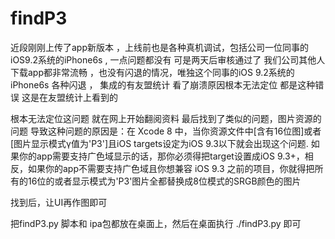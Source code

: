 # findP3

近段刚刚上传了app新版本 ，上线前也是各种真机调试，包括公司一位同事的iOS9.2系统的iPhone6s , 一点问题都没有 可是两天后审核通过了 我们公司其他人下载app都非常流畅 ，也没有闪退的情况，唯独这个同事的iOS 9.2系统的iPhone6s 各种闪退 ， 集成的有友盟统计 看了崩溃原因根本无法定位 都是这种错误 这是在友盟统计上看到的

根本无法定位这问题
就在网上开始翻阅资料 最后找到了类似的问题，图片资源的问题
导致这种问题的原因是：在 Xcode 8 中，当你资源文件中[含有16位图]或者[图片显示模式γ值为'P3']且iOS targets设定为iOS 9.3以下就会出现这个问题. 如果你的app需要支持广色域显示的话，那你必须得把target设置成iOS 9.3+，相反，如果你的app不需要支持广色域且你想兼容 iOS 9.3 之前的项目，你就得把所有的16位的或者显示模式为'P3'图片全都替换成8位模式的SRGB颜色的图片

找到后，让UI再作图即可
 
把findP3.py 脚本和 ipa包都放在桌面上，然后在桌面执行 ./findP3.py 即可